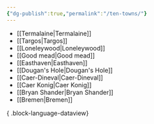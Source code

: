 ```yaml
---
{"dg-publish":true,"permalink":"/ten-towns/"}
---
```


- [[Termalaine\|Termalaine]]
- [[Targos\|Targos]]
- [[Loneleywood\|Loneleywood]]
- [[Good mead\|Good mead]]
- [[Easthaven\|Easthaven]]
- [[Dougan's Hole\|Dougan's Hole]]
- [[Caer-Dineval\|Caer-Dineval]]
- [[Caer Konig\|Caer Konig]]
- [[Bryan Shander\|Bryan Shander]]
- [[Bremen\|Bremen]]

{ .block-language-dataview}